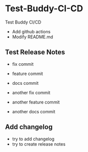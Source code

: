 # Test-Buddy-CI-CD
Test Buddy CI/CD

- Add github actions
- Modify README.md

## Test Release Notes

- fix commit
- feature commit
- docs commit

- another fix commit
- another feature commit
- another docs commit

## Add changelog

- try to add changelog
- try to create release notes